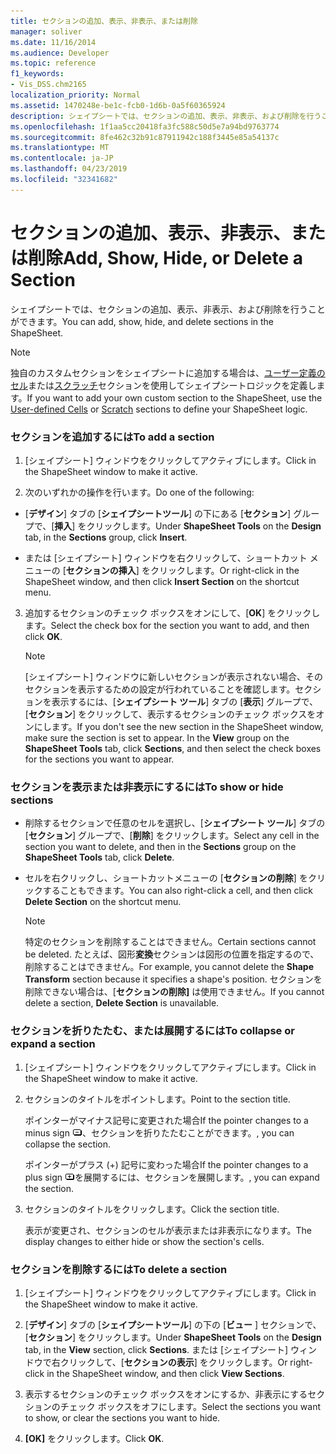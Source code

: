 ```yaml
---
title: セクションの追加、表示、非表示、または削除
manager: soliver
ms.date: 11/16/2014
ms.audience: Developer
ms.topic: reference
f1_keywords:
- Vis_DSS.chm2165
localization_priority: Normal
ms.assetid: 1470248e-be1c-fcb0-1d6b-0a5f60365924
description: シェイプシートでは、セクションの追加、表示、非表示、および削除を行うことができます。
ms.openlocfilehash: 1f1aa5cc20418fa3fc588c50d5e7a94bd9763774
ms.sourcegitcommit: 8fe462c32b91c87911942c188f3445e85a54137c
ms.translationtype: MT
ms.contentlocale: ja-JP
ms.lasthandoff: 04/23/2019
ms.locfileid: "32341682"
---
```

# <a name="add-show-hide-or-delete-a-section"></a><span data-ttu-id="24821-103">セクションの追加、表示、非表示、または削除</span><span class="sxs-lookup"><span data-stu-id="24821-103">Add, Show, Hide, or Delete a Section</span></span>

<span data-ttu-id="24821-104">シェイプシートでは、セクションの追加、表示、非表示、および削除を行うことができます。</span><span class="sxs-lookup"><span data-stu-id="24821-104">You can add, show, hide, and delete sections in the ShapeSheet.</span></span>
  
> [!NOTE]
> <span data-ttu-id="24821-105">独自のカスタムセクションをシェイプシートに追加する場合は、[ユーザー定義のセル](user-defined-cells-section.md)または[スクラッチ](scratch-section.md)セクションを使用してシェイプシートロジックを定義します。</span><span class="sxs-lookup"><span data-stu-id="24821-105">If you want to add your own custom section to the ShapeSheet, use the [User-defined Cells](user-defined-cells-section.md) or [Scratch](scratch-section.md) sections to define your ShapeSheet logic.</span></span> 
  
### <a name="to-add-a-section"></a><span data-ttu-id="24821-106">セクションを追加するには</span><span class="sxs-lookup"><span data-stu-id="24821-106">To add a section</span></span>

1. <span data-ttu-id="24821-107">[シェイプシート] ウィンドウをクリックしてアクティブにします。</span><span class="sxs-lookup"><span data-stu-id="24821-107">Click in the ShapeSheet window to make it active.</span></span>
    
2. <span data-ttu-id="24821-108">次のいずれかの操作を行います。</span><span class="sxs-lookup"><span data-stu-id="24821-108">Do one of the following:</span></span>
    
  - <span data-ttu-id="24821-109">[**デザイン**] タブの [**シェイプシートツール**] の下にある [**セクション**] グループで、[**挿入**] をクリックします。</span><span class="sxs-lookup"><span data-stu-id="24821-109">Under **ShapeSheet Tools** on the **Design** tab, in the **Sections** group, click **Insert**.</span></span>
    
  - <span data-ttu-id="24821-110">または [シェイプシート] ウィンドウを右クリックして、ショートカット メニューの [**セクションの挿入**] をクリックします。</span><span class="sxs-lookup"><span data-stu-id="24821-110">Or right-click in the ShapeSheet window, and then click **Insert Section** on the shortcut menu.</span></span> 
    
3. <span data-ttu-id="24821-111">追加するセクションのチェック ボックスをオンにして、[**OK**] をクリックします。</span><span class="sxs-lookup"><span data-stu-id="24821-111">Select the check box for the section you want to add, and then click **OK**.</span></span>
    
    > [!NOTE]
    >  <span data-ttu-id="24821-p101">[シェイプシート] ウィンドウに新しいセクションが表示されない場合、そのセクションを表示するための設定が行われていることを確認します。セクションを表示するには、[**シェイプシート ツール**] タブの [**表示**] グループで、[**セクション**] をクリックして、表示するセクションのチェック ボックスをオンにします。</span><span class="sxs-lookup"><span data-stu-id="24821-p101">If you don't see the new section in the ShapeSheet window, make sure the section is set to appear. In the **View** group on the **ShapeSheet Tools** tab, click **Sections**, and then select the check boxes for the sections you want to appear.</span></span> 
  
### <a name="to-show-or-hide-sections"></a><span data-ttu-id="24821-114">セクションを表示または非表示にするには</span><span class="sxs-lookup"><span data-stu-id="24821-114">To show or hide sections</span></span>

- <span data-ttu-id="24821-115">削除するセクションで任意のセルを選択し、[**シェイプシート ツール**] タブの [**セクション**] グループで、[**削除**] をクリックします。</span><span class="sxs-lookup"><span data-stu-id="24821-115">Select any cell in the section you want to delete, and then in the **Sections** group on the **ShapeSheet Tools** tab, click **Delete**.</span></span>
    
- <span data-ttu-id="24821-116">セルを右クリックし、ショートカットメニューの [**セクションの削除**] をクリックすることもできます。</span><span class="sxs-lookup"><span data-stu-id="24821-116">You can also right-click a cell, and then click **Delete Section** on the shortcut menu.</span></span> 
    
    > [!NOTE]
    >  <span data-ttu-id="24821-117">特定のセクションを削除することはできません。</span><span class="sxs-lookup"><span data-stu-id="24821-117">Certain sections cannot be deleted.</span></span> <span data-ttu-id="24821-118">たとえば、図形**変換**セクションは図形の位置を指定するので、削除することはできません。</span><span class="sxs-lookup"><span data-stu-id="24821-118">For example, you cannot delete the **Shape Transform** section because it specifies a shape's position.</span></span> <span data-ttu-id="24821-119">セクションを削除できない場合は、[**セクションの削除]** は使用できません。</span><span class="sxs-lookup"><span data-stu-id="24821-119">If you cannot delete a section, **Delete Section** is unavailable.</span></span> 
  
### <a name="to-collapse-or-expand-a-section"></a><span data-ttu-id="24821-120">セクションを折りたたむ、または展開するには</span><span class="sxs-lookup"><span data-stu-id="24821-120">To collapse or expand a section</span></span>

1. <span data-ttu-id="24821-121">[シェイプシート] ウィンドウをクリックしてアクティブにします。</span><span class="sxs-lookup"><span data-stu-id="24821-121">Click in the ShapeSheet window to make it active.</span></span>
    
2. <span data-ttu-id="24821-122">セクションのタイトルをポイントします。</span><span class="sxs-lookup"><span data-stu-id="24821-122">Point to the section title.</span></span>
    
    <span data-ttu-id="24821-123">ポインターがマイナス記号に変更された場合</span><span class="sxs-lookup"><span data-stu-id="24821-123">If the pointer changes to a minus sign</span></span> ![ポインターがマイナス記号 () に変わった場合は、セクションを折りたたみます。](media/IC_SSMinus_ZA07645855.gif)<span data-ttu-id="24821-125">、セクションを折りたたむことができます。</span><span class="sxs-lookup"><span data-stu-id="24821-125">, you can collapse the section.</span></span>
    
    <span data-ttu-id="24821-126">ポインターがプラス (+) 記号に変わった場合</span><span class="sxs-lookup"><span data-stu-id="24821-126">If the pointer changes to a plus sign</span></span> ![ポインターがプラス記号 () に変わった場合は、セクションを展開します。](media/IC_SSPlus_ZA07645856.gif)<span data-ttu-id="24821-128">を展開するには、セクションを展開します。</span><span class="sxs-lookup"><span data-stu-id="24821-128">, you can expand the section.</span></span>
    
3. <span data-ttu-id="24821-129">セクションのタイトルをクリックします。</span><span class="sxs-lookup"><span data-stu-id="24821-129">Click the section title.</span></span>
    
    <span data-ttu-id="24821-130">表示が変更され、セクションのセルが表示または非表示になります。</span><span class="sxs-lookup"><span data-stu-id="24821-130">The display changes to either hide or show the section's cells.</span></span>
    
### <a name="to-delete-a-section"></a><span data-ttu-id="24821-131">セクションを削除するには</span><span class="sxs-lookup"><span data-stu-id="24821-131">To delete a section</span></span>

1. <span data-ttu-id="24821-132">[シェイプシート] ウィンドウをクリックしてアクティブにします。</span><span class="sxs-lookup"><span data-stu-id="24821-132">Click in the ShapeSheet window to make it active.</span></span>
    
2. <span data-ttu-id="24821-133">[**デザイン**] タブの [**シェイプシートツール**] の下の [**ビュー** ] セクションで、[**セクション**] をクリックします。</span><span class="sxs-lookup"><span data-stu-id="24821-133">Under **ShapeSheet Tools** on the **Design** tab, in the **View** section, click **Sections**.</span></span> <span data-ttu-id="24821-134">または [シェイプシート] ウィンドウで右クリックして、[**セクションの表示**] をクリックします。</span><span class="sxs-lookup"><span data-stu-id="24821-134">Or right-click in the ShapeSheet window, and then click **View Sections**.</span></span>
    
3. <span data-ttu-id="24821-135">表示するセクションのチェック ボックスをオンにするか、非表示にするセクションのチェック ボックスをオフにします。</span><span class="sxs-lookup"><span data-stu-id="24821-135">Select the sections you want to show, or clear the sections you want to hide.</span></span>
    
4. <span data-ttu-id="24821-136">**[OK]** をクリックします。</span><span class="sxs-lookup"><span data-stu-id="24821-136">Click **OK**.</span></span>
    

